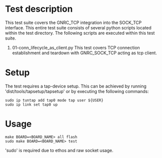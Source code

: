Test description
==========
This test suite covers the GNRC_TCP integration into the SOCK_TCP interface. This entire test suite
consists of several python scripts located within the test directory. The following scripts are executed
within this test suite.

1) 01-conn_lifecycle_as_client.py
    This test covers TCP connection establishment and teardown with GNRC_SOCK_TCP acting as tcp client.

Setup
==========
The test requires a tap-device setup. This can be achieved by running 'dist/tools/tapsetup/tapsetup'
or by executing the following commands:

    sudo ip tuntap add tap0 mode tap user ${USER}
    sudo ip link set tap0 up

Usage
==========
    make BOARD=<BOARD_NAME> all flash
    sudo make BOARD=<BOARD_NAME> test

'sudo' is required due to ethos and raw socket usage.
